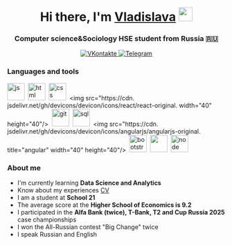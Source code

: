 <h1 align="center">Hi there, I'm <a href="https://daniilshat.ru/" target="_blank">Vladislava</a> 
<img src="https://github.com/blackcater/blackcater/raw/main/images/Hi.gif" height="32"/></h1>
<h3 align="center">Computer science&Sociology HSE student from Russia 🇷🇺</h3>

<div id="socials" align="center">
    <a href="https://vk.com/vladeno4ka">
        <img src="https://img.shields.io/badge/VK-blue?style=for-the-badge&logo=vk&logoColor=white" alt="VKontakte"/>
    </a>
    <a href="https://t.me/podkovko_05">
        <img src="https://img.shields.io/badge/Telegram-blue?style=for-the-badge&logo=telegram&logoColor=white" alt="Telegram"/>
    </a>
</div>

### Languages and tools
<img src="https://cdn. jsdelivr.net/gh/devicons/devicon/icons/javascript/javascript-original. svg"
title="js" width="40" height="40"/>&nbsp;
<img src="https://cdn. jsdelivr.net/gh/devicons/devicon/icons/html5/html5-original. svg" title="html"
width="40" height="40"/>&nbsp;
<img src="https://cdn. jsdelivr.net/gh/devicons/devicon/icons/css3/css3-original. svg" title="css"
width="40" height="40"/>&nbsp;
<img src="https://cdn.
jsdelivr.net/gh/devicons/devicon/icons/react/react-original.
width="40" height="40"/>&nbsp;
<img src="https://cdn.
jsdelivr.net/gh/devi.cons/devicon/icons/git/git-plain. svg" title="git" width="40"
height="40"/>&nbsp;
<img src="https://cdn. jsdelivr.net/gh/devicons/devicon/icons/postgresql/postgresql-original. svg"
title="sql" width="40" height="40"/>&nbsp;
<img src="https://cdn. jsdelivr.net/gh/devicons/devicon/icons/angularjs/angularjs-original.
title="angular"
width="40" height="40"/>&nbsp;
<img src="https://cdn. jsdelivr.net/gh/devicons/devicon/icons/bootstrap/bootstrap-plain. svg"
title="bootstrap" width="40" height="40"/>&nbsp;
<img src="https://cdn. jsdelivr.net/gh/devicons/devicon/icons/npm/npm-original-wordmark. svg"
width="40" height="40"/>&nbsp;
<img src="https://cdn. jsdelivr.net/gh/devicons/devicon/icons/nodejs/nodejs-original. svg" title="node"
width="40" height="40"/>&nbsp;

### About me
- I'm currently learning **Data Science and Analytics**
- Know about my experiences [CV](https://disk.yandex.ru/i/aT9NCr37tjR6cA)
- I am a student at **School 21**
- The average score at the **Higher School of Economics is 9.2**
- I participated in the **Alfa Bank (twice), T-Bank, T2 and Cup Russia 2025** case championships
- I won the All-Russian contest "Big Change" twice
- I speak Russian and English


<!--
**podkovko-vladislava/podkovko-vladislava** is a ✨ _special_ ✨ repository because its `README.md` (this file) appears on your GitHub profile.

Here are some ideas to get you started:

- 🔭 I’m currently working on ...
- 🌱 I’m currently learning ...
- 👯 I’m looking to collaborate on ...
- 🤔 I’m looking for help with ...
- 💬 Ask me about ...
- 📫 How to reach me: ...
- 😄 Pronouns: ...
- ⚡ Fun fact: ...
-->
